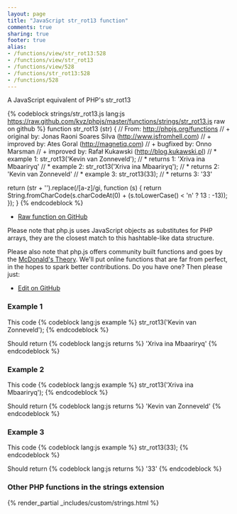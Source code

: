 ```yaml
---
layout: page
title: "JavaScript str_rot13 function"
comments: true
sharing: true
footer: true
alias:
- /functions/view/str_rot13:528
- /functions/view/str_rot13
- /functions/view/528
- /functions/str_rot13:528
- /functions/528
---
```

<!-- Generated by Rakefile:build -->
A JavaScript equivalent of PHP's str_rot13

{% codeblock strings/str_rot13.js lang:js https://raw.github.com/kvz/phpjs/master/functions/strings/str_rot13.js raw on github %}
function str_rot13 (str) {
  // From: http://phpjs.org/functions
  // +   original by: Jonas Raoni Soares Silva (http://www.jsfromhell.com)
  // +   improved by: Ates Goral (http://magnetiq.com)
  // +   bugfixed by: Onno Marsman
  // +   improved by: Rafał Kukawski (http://blog.kukawski.pl)
  // *     example 1: str_rot13('Kevin van Zonneveld');
  // *     returns 1: 'Xriva ina Mbaariryq'
  // *     example 2: str_rot13('Xriva ina Mbaariryq');
  // *     returns 2: 'Kevin van Zonneveld'
  // *     example 3: str_rot13(33);
  // *     returns 3: '33'

  return (str + '').replace(/[a-z]/gi, function (s) {
    return String.fromCharCode(s.charCodeAt(0) + (s.toLowerCase() < 'n' ? 13 : -13));
  });
}
{% endcodeblock %}

 - [Raw function on GitHub](https://github.com/kvz/phpjs/blob/master/functions/strings/str_rot13.js)

Please note that php.js uses JavaScript objects as substitutes for PHP arrays, they are 
the closest match to this hashtable-like data structure. 

Please also note that php.js offers community built functions and goes by the 
[McDonald's Theory](https://medium.com/what-i-learned-building/9216e1c9da7d). We'll put online 
functions that are far from perfect, in the hopes to spark better contributions. 
Do you have one? Then please just: 

 - [Edit on GitHub](https://github.com/kvz/phpjs/edit/master/functions/strings/str_rot13.js)

### Example 1
This code
{% codeblock lang:js example %}
str_rot13('Kevin van Zonneveld');
{% endcodeblock %}

Should return
{% codeblock lang:js returns %}
'Xriva ina Mbaariryq'
{% endcodeblock %}

### Example 2
This code
{% codeblock lang:js example %}
str_rot13('Xriva ina Mbaariryq');
{% endcodeblock %}

Should return
{% codeblock lang:js returns %}
'Kevin van Zonneveld'
{% endcodeblock %}

### Example 3
This code
{% codeblock lang:js example %}
str_rot13(33);
{% endcodeblock %}

Should return
{% codeblock lang:js returns %}
'33'
{% endcodeblock %}


### Other PHP functions in the strings extension
{% render_partial _includes/custom/strings.html %}
